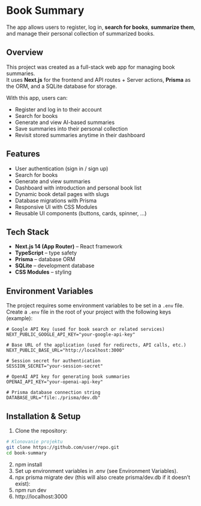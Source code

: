 # Book Summary 
The app allows users to register, log in, **search for books**, **summarize them**, and manage their personal collection of summarized books.  

## Overview
This project was created as a full-stack web app for managing book summaries.  
It uses **Next.js** for the frontend and API routes + Server actions, **Prisma** as the ORM, and a SQLite database for storage.  

With this app, users can:
- Register and log in to their account  
- Search for books  
- Generate and view AI-based summaries  
- Save summaries into their personal collection  
- Revisit stored summaries anytime in their dashboard

## Features
- User authentication (sign in / sign up)  
- Search for books  
- Generate and view summaries  
- Dashboard with introduction and personal book list  
- Dynamic book detail pages with slugs  
- Database migrations with Prisma  
- Responsive UI with CSS Modules
- Reusable UI components (buttons, cards, spinner, …)

## Tech Stack
- **Next.js 14 (App Router)** – React framework  
- **TypeScript** – type safety  
- **Prisma** – database ORM  
- **SQLite** – development database  
- **CSS Modules** – styling
  
## Environment Variables
The project requires some environment variables to be set in a `.env` file.  
Create a `.env` file in the root of your project with the following keys (example):

```env
# Google API Key (used for book search or related services)
NEXT_PUBLIC_GOOGLE_API_KEY="your-google-api-key"

# Base URL of the application (used for redirects, API calls, etc.)
NEXT_PUBLIC_BASE_URL="http://localhost:3000"

# Session secret for authentication
SESSION_SECRET="your-session-secret"

# OpenAI API key for generating book summaries
OPENAI_API_KEY="your-openai-api-key"

# Prisma database connection string
DATABASE_URL="file:./prisma/dev.db"
```

## Installation & Setup
1. Clone the repository:
  ```bash
  # Klonovanie projektu
  git clone https://github.com/user/repo.git
  cd book-summary
 ```
2. npm install
3. Set up environment variables in .env (see Environment Variables).
4. npx prisma migrate dev (this will also create prisma/dev.db if it doesn’t exist):
5. npm run dev
6. http://localhost:3000

